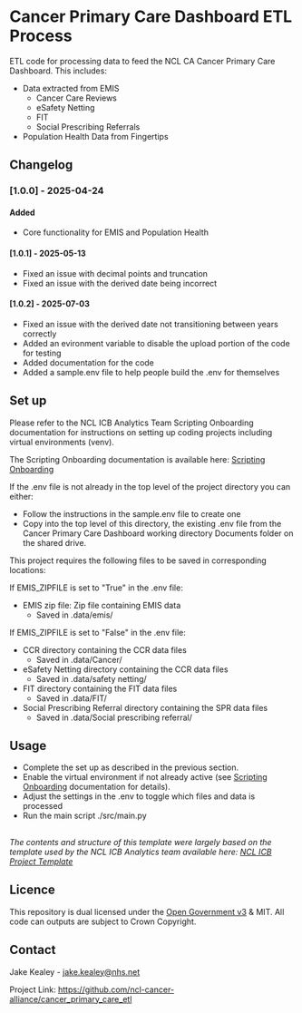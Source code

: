 # Cancer Primary Care Dashboard ETL Process

ETL code for processing data to feed the NCL CA Cancer Primary Care Dashboard. 
This includes:
 - Data extracted from EMIS
   - Cancer Care Reviews
   - eSafety Netting
   - FIT
   - Social Prescribing Referrals
 - Population Health Data from Fingertips

## Changelog

### [1.0.0] - 2025-04-24
#### Added
- Core functionality for EMIS and Population Health

#### [1.0.1] - 2025-05-13 
- Fixed an issue with decimal points and truncation
- Fixed an issue with the derived date being incorrect

#### [1.0.2] - 2025-07-03
- Fixed an issue with the derived date not transitioning between years correctly
- Added an evironment variable to disable the upload portion of the code for testing
- Added documentation for the code
- Added a sample.env file to help people build the .env for themselves

## Set up
Please refer to the NCL ICB Analytics Team Scripting Onboarding documentation for instructions on setting up coding projects including virtual environments (venv).

The Scripting Onboarding documentation is available here: [Scripting Onboarding](https://nhs.sharepoint.com/:f:/r/sites/msteams_3c6e53/Shared%20Documents/Data%20Science?csf=1&web=1&e=ArWnMM)

If the .env file is not already in the top level of the project directory you can either:
- Follow the instructions in the sample.env file to create one
- Copy into the top level of this directory, the existing .env file from the Cancer Primary Care Dashboard working directory Documents folder on the shared drive. 

This project requires the following files to be saved in corresponding locations:

If EMIS_ZIPFILE is set to "True" in the .env file:
- EMIS zip file: Zip file containing EMIS data
  - Saved in .data/emis/

If EMIS_ZIPFILE is set to "False" in the .env file:
- CCR directory containing the CCR data files
  - Saved in .data/Cancer/
- eSafety Netting directory containing the CCR data files
  - Saved in .data/safety netting/
- FIT directory containing the FIT data files
  - Saved in .data/FIT/
- Social Prescribing Referral directory containing the SPR data files
  - Saved in .data/Social prescribing referral/

## Usage
- Complete the set up as described in the previous section.
- Enable the virtual environment if not already active (see [Scripting Onboarding](https://nhs.sharepoint.com/:f:/r/sites/msteams_3c6e53/Shared%20Documents/Data%20Science?csf=1&web=1&e=ArWnMM) documentation for details).
- Adjust the settings in the .env to toggle which files and data is processed
- Run the main script ./src/main.py

##
*The contents and structure of this template were largely based on the template used by the NCL ICB Analytics team available here: [NCL ICB Project Template](https://github.com/ncl-icb-analytics/ncl_project)*

## Licence
This repository is dual licensed under the [Open Government v3]([https://www.nationalarchives.gov.uk/doc/open-government-licence/version/3/) & MIT. All code can outputs are subject to Crown Copyright.

## Contact
Jake Kealey - jake.kealey@nhs.net

Project Link: https://github.com/ncl-cancer-alliance/cancer_primary_care_etl